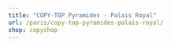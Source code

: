```yaml
---
title: "COPY-TOP Pyramides - Palais Royal"
url: /paris/copy-top-pyramides-palais-royal/
shop: copyshop
---
```

